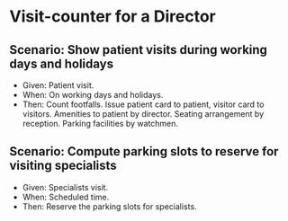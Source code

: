 # Visit-counter for a Director

## Scenario: Show patient visits during working days and holidays

- Given: Patient visit.
- When: On working days and holidays.
- Then: Count footfalls.
          Issue patient card to patient, visitor card to visitors.
          Amenities to patient by director.
          Seating arrangement by reception.
          Parking facilities by watchmen.

## Scenario: Compute parking slots to reserve for visiting specialists

- Given: Specialists visit.
- When: Scheduled time.
- Then: Reserve the parking slots for specialists.
